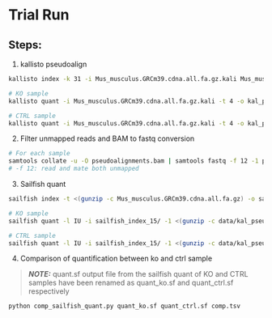 # Trial Run


## Steps:

1. kallisto pseudoalign

```bash 
kallisto index -k 31 -i Mus_musculus.GRCm39.cdna.all.fa.gz.kali Mus_musculus.GRCm39.cdna.all.fa.gz

# KO sample
kallisto quant -i Mus_musculus.GRCm39.cdna.all.fa.gz.kali -t 4 -o kal_pseudobam_ko SRR2096920_1.fastq.gz SRR2096920_2.fastq.gz  --pseudobam

# CTRL sample
kallisto quant -i Mus_musculus.GRCm39.cdna.all.fa.gz.kali -t 4 -o kal_pseudobam_ctrl SRR12616323_1.fastq.gz SRR12616323_2.fastq.gz --pseudobam

```

2. Filter unmapped reads and BAM to fastq conversion

```bash 
# For each sample
samtools collate -u -O pseudoalignments.bam | samtools fastq -f 12 -1 paired1.fq.gz -2 paired2.fq.gz
# -f 12: read and mate both unmapped
```

3. Sailfish quant

```bash
sailfish index -t <(gunzip -c Mus_musculus.GRCm39.cdna.all.fa.gz) -o sailfish_index/ -k 15

# KO sample
sailfish quant -l IU -i sailfish_index_15/ -1 <(gunzip -c data/kal_pseudobam_ko/paired1.fq.gz) -2 <(gunzip -c data/kal_pseudobam_ko/paired2.fq.gz) -o sailfish_out_15_ko/

# CTRL sample
sailfish quant -l IU -i sailfish_index_15/ -1 <(gunzip -c data/kal_pseudobam_ctrl/paired1.fq.gz) -2 <(gunzip -c data/kal_pseudobam_ctrl/paired2.fq.gz) -o sailfish_out_15_ctrl/

```

4. Comparison of quantification between ko and ctrl sample 

> **_NOTE:_**  quant.sf output file from the sailfish quant of KO and CTRL samples have been renamed as quant_ko.sf and quant_ctrl.sf respectively

```bash
python comp_sailfish_quant.py quant_ko.sf quant_ctrl.sf comp.tsv
```
